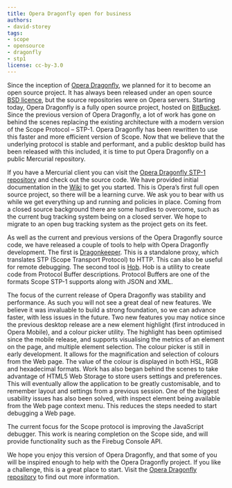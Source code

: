 ```yaml
---
title: Opera Dragonfly open for business
authors:
- david-storey
tags:
- scope
- opensource
- dragonfly
- stp1
license: cc-by-3.0
---
```


<p>Since the inception of <a href="http://www.opera.com/dragonfly/">Opera Dragonfly</a>, we planned for it to become an open source project. It has always been released under an open source <a href="https://dev.opera.com/licenses/bsd/">BSD licence</a>, but the source repositories were on Opera servers. Starting today, Opera Dragonfly is a fully open source project, hosted on <a href="http://bitbucket.org/scope/dragonfly-stp-1">BitBucket</a>. Since the previous version of Opera Dragonfly, a lot of work has gone on behind the scenes replacing the existing architecture with a modern version of the Scope Protocol – STP-1. Opera Dragonfly has been rewritten to use this faster and more efficient version of Scope. Now that we believe that the underlying protocol is stable and performant, and a public desktop build has been released with this included, it is time to put Opera Dragonfly on a public Mercurial repository.</p>

<p>If you have a Mercurial client you can visit the <a href="http://bitbucket.org/scope/dragonfly-stp-1">Opera Dragonfly STP-1 repository</a> and check out the source code. We have provided initial documentation in the <a href="http://bitbucket.org/scope/dragonfly-stp-1/wiki/Home">Wiki</a> to get you started. This is Opera’s first full open source project, so there will be a learning curve. We ask you to bear with us while we get everything up and running and policies in place. Coming from a closed source background there are some hurdles to overcome, such as the current bug tracking system being on a closed server. We hope to migrate to an open bug tracking system as the project gets on its feet.</p>

<p>As well as the current and previous versions of the Opera Dragonfly source code, we have released a couple of tools to help with Opera Dragonfly development. The first is <a href="http://bitbucket.org/scope/dragonkeeper/">Dragonkeeper</a>. This is a standalone proxy, which translates STP (Scope Transport Protocol) to HTTP. This can also be useful for remote debugging. The second tool is <a href="http://bitbucket.org/scope/hob/">Hob</a>. Hob is a utility to create code from Protocol Buffer descriptions. Protocol Buffers are one of the formats Scope STP-1 supports along with JSON and XML.</p>

<p>The focus of the current release of Opera Dragonfly was stability and performance. As such you will not see a great deal of new features. We believe it was invaluable to build a strong foundation, so we can advance faster, with less issues in the future. Two new features you may notice since the previous desktop release are a new element highlight (first introduced in Opera Mobile), and a colour picker utility. The highlight has been optimised since the mobile release, and supports visualising the metrics of an element on the page, and multiple element selection. The colour picker is still in early development. It allows for the magnification and selection of colours from the Web page. The value of the colour is displayed in both HSL, RGB and hexadecimal formats. Work has also began behind the scenes to take advantage of HTML5 Web Storage to store users settings and preferences. This will eventually allow the application to be greatly customisable, and to remember layout and settings from a previous session. One of the biggest usability issues has also been solved, with inspect element being available from the Web page context menu. This reduces the steps needed to start debugging a Web page.</p>

<p>The current focus for the Scope protocol is improving the JavaScript debugger. This work is nearing completion on the Scope side, and will provide functionality such as the Firebug Console API.</p>

<p>We hope you enjoy this version of Opera Dragonfly, and that some of you will be inspired enough to help with the Opera Dragonfly project. If you like a challenge, this is a great place to start. Visit the <a href="http://bitbucket.org/scope/dragonfly-stp-1">Opera Dragonfly repository</a> to find out more information.</p>
